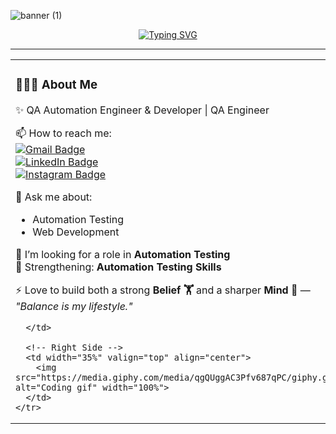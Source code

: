 ![banner (1)](https://github.com/user-attachments/assets/80588ced-e2e6-4c85-acd5-312f9be65845)
<div align="center">
  
[![Typing SVG](https://readme-typing-svg.herokuapp.com?font=Fira+Code&pause=1000&color=00F79C&width=600&lines=Hi+👋,+I'm+Satish+Kumar;QA+Automation+Engineer+%7C+Developer;Passionate+about+Testing+%26+Coding)](https://git.io/typing-svg)

</div>

---

<div align="center">
  <table width="100%">
    <tr>
      <!-- Left Side -->
      <td width="65%" valign="top">
        
### 👨🏻‍💻 About Me  

✨ QA Automation Engineer & Developer | QA Engineer  

📫 How to reach me:  
[![Gmail Badge](https://img.shields.io/badge/-Email-D14836?style=for-the-badge&logo=gmail&logoColor=white)](mailto:satishkumar7up@gmail.com)  
[![LinkedIn Badge](https://img.shields.io/badge/-LinkedIn-blue?style=for-the-badge&logo=linkedin&logoColor=white)](https://www.linkedin.com/in/kumarsatiish/)  
[![Instagram Badge](https://img.shields.io/badge/-Instagram-E4405F?style=for-the-badge&logo=instagram&logoColor=white)](https://instagram.com/07__satish_k)  

💬 Ask me about:  
- Automation Testing  
- Web Development  

👯 I’m looking for a role in **Automation Testing**  
🥅 Strengthening: **Automation Testing Skills**  

⚡ Love to build both a strong **Belief 🏋️** and a sharper **Mind 🧠** —  
*"Balance is my lifestyle."*  

      </td>

      <!-- Right Side -->
      <td width="35%" valign="top" align="center">
        <img src="https://media.giphy.com/media/qgQUggAC3Pfv687qPC/giphy.gif" alt="Coding gif" width="100%">
      </td>
    </tr>
  </table>
</div>

